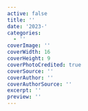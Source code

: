 ```yaml
---
active: false
title: ''
date: '2023-'
categories:
  - ''
coverImage: ''
coverWidth: 16
coverHeight: 9
coverPhotoCredited: true
coverSource: ''
coverAuthor: ''
coverAuthorSource: ''
excerpt: ''
preview: ''
---
```




